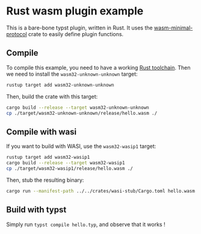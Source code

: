 # Rust wasm plugin example

This is a bare-bone typst plugin, written in Rust. It uses the [wasm-minimal-protocol](../../) crate to easily define plugin functions.

## Compile

To compile this example, you need to have a working [Rust toolchain](https://www.rust-lang.org/). Then we need to install the `wasm32-unknown-unknown` target:

```sh
rustup target add wasm32-unknown-unknown
```

Then, build the crate with this target:

```sh
cargo build --release --target wasm32-unknown-unknown
cp ./target/wasm32-unknown-unknown/release/hello.wasm ./
```

## Compile with wasi

If you want to build with WASI, use the `wasm32-wasip1` target:

```sh
rustup target add wasm32-wasip1
cargo build --release --target wasm32-wasip1
cp ./target/wasm32-wasip1/release/hello.wasm ./
```

Then, stub the resulting binary:

```sh
cargo run --manifest-path ../../crates/wasi-stub/Cargo.toml hello.wasm -o hello.wasm
```

## Build with typst

Simply run `typst compile hello.typ`, and observe that it works !
